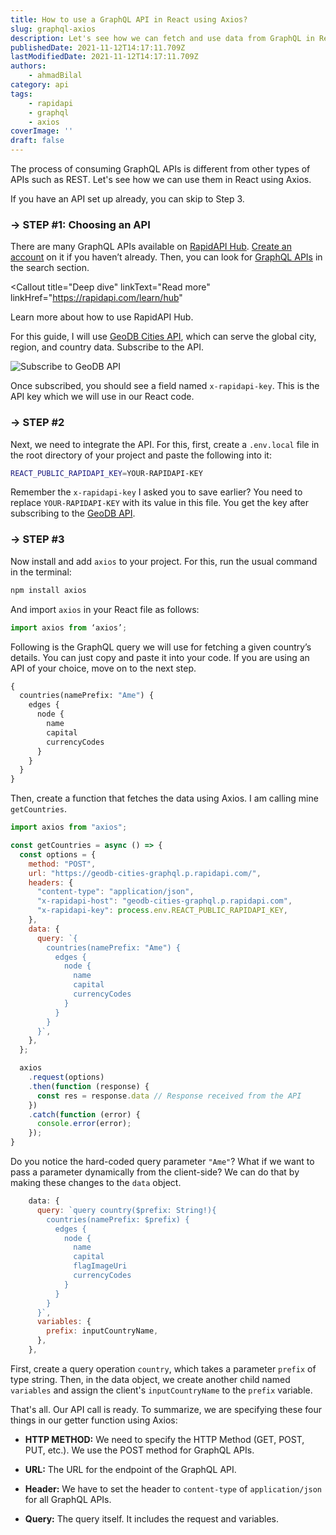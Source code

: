 ```yaml
---
title: How to use a GraphQL API in React using Axios?
slug: graphql-axios
description: Let's see how we can fetch and use data from GraphQL in React using Axios.
publishedDate: 2021-11-12T14:17:11.709Z
lastModifiedDate: 2021-11-12T14:17:11.709Z
authors:
    - ahmadBilal
category: api
tags:
    - rapidapi
    - graphql
    - axios
coverImage: ''
draft: false
---
```


<Lead>

The process of consuming GraphQL APIs is different from other types of APIs such as REST. Let's see how we can use them in React using Axios.

</Lead>

If you have an API set up already, you can skip to Step 3.

### → STEP #1: Choosing an API

There are many GraphQL APIs available on [RapidAPI Hub](https://RapidAPI.com/hub?utm_source=RapidAPI.com/guides&utm_medium=DevRel&utm_campaign=DevRel). [Create an account](https://RapidAPI.com/auth/sign-up?referral=/hub?utm_source=RapidAPI.com/guides&utm_medium=DevRel&utm_campaign=DevRel) on it if you haven’t already. Then, you can look for [GraphQL APIs](https://rapidapi.com/search/graphql?utm_source=RapidAPI.com/guides&utm_medium=DevRel&utm_campaign=DevRel) in the search section.

<Callout
  title="Deep dive"
  linkText="Read more"
  linkHref="https://rapidapi.com/learn/hub"
>
  Learn more about how to use RapidAPI Hub.
</Callout>

For this guide, I will use [GeoDB Cities API](https://rapidapi.com/apidojo/api/shazam/?utm_source=RapidAPI.com/guides&utm_medium=DevRel&utm_campaign=DevRel), which can serve the global city, region, and country data. Subscribe to the API.

![Subscribe to GeoDB API](https://raw.githubusercontent.com/RapidAPI/DevRel-Stack-Data/production/guides/posts/build-graphql-app/images/subscribe.jpg)

Once subscribed, you should see a field named `x-rapidapi-key`. This is the API key which we will use in our React code.

### → STEP #2

Next, we need to integrate the API. For this, first, create a `.env.local` file in the root directory of your project and paste the following into it:

```sh
REACT_PUBLIC_RAPIDAPI_KEY=YOUR-RAPIDAPI-KEY
```

Remember the `x-rapidapi-key` I asked you to save earlier? You need to replace `YOUR-RAPIDAPI-KEY` with its value in this file. You get the key after subscribing to the [GeoDB API](https://rapidapi.com/wirefreethought/api/geodb-cities-graphql/?utm_source=RapidAPI.com/guides&utm_medium=DevRel&utm_campaign=DevRel).

### → STEP #3

Now install and add `axios` to your project. For this, run the usual command in the terminal:

```sh
npm install axios
```

And import `axios` in your React file as follows:

```js
import axios from ‘axios’;
```

Following is the GraphQL query we will use for fetching a given country’s details. You can just copy and paste it into your code. If you are using an API of your choice, move on to the next step.

```graphql
{
  countries(namePrefix: "Ame") {
    edges {
      node {
        name
        capital
        currencyCodes
      }
    }
  }
}
```

Then, create a function that fetches the data using Axios. I am calling mine `getCountries`.

```js
import axios from "axios";

const getCountries = async () => {
  const options = {
    method: "POST",
    url: "https://geodb-cities-graphql.p.rapidapi.com/",
    headers: {
      "content-type": "application/json",
      "x-rapidapi-host": "geodb-cities-graphql.p.rapidapi.com",
      "x-rapidapi-key": process.env.REACT_PUBLIC_RAPIDAPI_KEY,
    },
    data: {
      query: `{
        countries(namePrefix: "Ame") {
          edges {
            node {
              name
              capital
              currencyCodes
            }
          }
        }
      }`,
    },
  };

  axios
    .request(options)
    .then(function (response) {
      const res = response.data // Response received from the API
    })
    .catch(function (error) {
      console.error(error);
    });
}
```

Do you notice the hard-coded query parameter `"Ame"`? What if we want to pass a parameter dynamically from the client-side? We can do that by making these changes to the `data` object.

```js
    data: {
      query: `query country($prefix: String!){
        countries(namePrefix: $prefix) {
          edges {
            node {
              name
              capital
              flagImageUri
              currencyCodes
            }
          }
        }
      }`,
      variables: {
        prefix: inputCountryName,
      },
    },
```

First, create a query operation `country`, which takes a parameter `prefix` of type string. Then, in the data object, we create another child named `variables` and assign the client's `inputCountryName` to the `prefix` variable.

That's all. Our API call is ready. To summarize, we are specifying these four things in our getter function using Axios:

- **HTTP METHOD:** We need to specify the HTTP Method (GET, POST, PUT, etc.). We use the POST method for GraphQL APIs.

- **URL:** The URL for the endpoint of the GraphQL API.

- **Header:** We have to set the header to `content-type` of `application/json` for all GraphQL APIs.

- **Query:** The query itself. It includes the request and variables.
